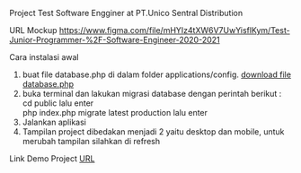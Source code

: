 Project Test Software Engginer at PT.Unico Sentral Distribution


URL Mockup https://www.figma.com/file/mHYIz4tXW6V7UwYisflKym/Test-Junior-Programmer-%2F-Software-Engineer-2020-2021

Cara instalasi awal
1. buat file database.php di dalam folder applications/config. <a href='https://pastebin.com/ukGdF8RR' target='_blank'>download file database.php</a>
2. buka terminal dan lakukan migrasi database dengan perintah berikut :<br>
    cd public lalu enter<br>
    php index.php migrate latest production lalu enter
3. Jalankan aplikasi 
4. Tampilan project dibedakan menjadi 2 yaitu desktop dan mobile, untuk merubah tampilan silahkan di refresh <br>

Link Demo Project <a href='https://unicowebappproject.000webhostapp.com'> URL </a>


